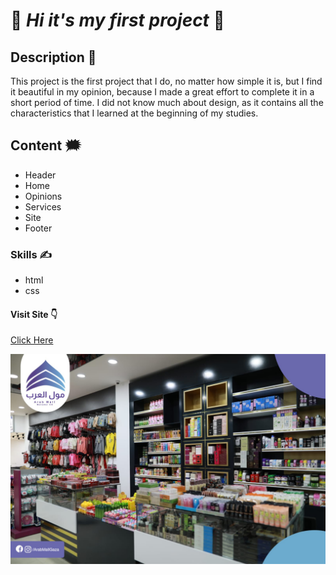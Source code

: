 # :star_struck: _Hi it's my first project_ :star_struck:
## Description :anger:
This project is the first project that I do, no matter how simple it is, but I find it beautiful in my opinion, because I made a great effort to complete it in a short period of time. I did not know much about design, as it contains all the characteristics that I learned at the beginning of my studies.
## Content :right_anger_bubble:
* Header
* Home
* Opinions
* Services
* Site
* Footer
### Skills :writing_hand:
* html 
* css 
#### Visit Site :point_down:
[Click Here](https://salamalshaer.github.io/Mall-Alarab/) 


![](img/6Ci67.jpeg)
